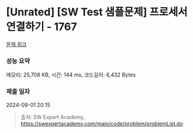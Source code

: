 # [Unrated] [SW Test 샘플문제] 프로세서 연결하기 - 1767 

[문제 링크](https://swexpertacademy.com/main/code/problem/problemDetail.do?contestProbId=AV4suNtaXFEDFAUf) 

### 성능 요약

메모리: 25,708 KB, 시간: 144 ms, 코드길이: 6,432 Bytes

### 제출 일자

2024-09-01 20:15



> 출처: SW Expert Academy, https://swexpertacademy.com/main/code/problem/problemList.do